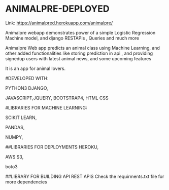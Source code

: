 # ANIMALPRE-DEPLOYED
Link: https://animalpred.herokuapp.com/animalpre/

Animalpre webapp demonstrates power of a simple Logistic Regression Machine model, and django RESTAPIs , Queries and much more

Animalpre Web app predicts an animal class using Machine Learning, and other added functionalities like storing prediction in api , and providing signedup users with latest animal news, and some upcoming features

It is an app for animal lovers.

#DEVELOPED WITH:

PYTHON3 DJANGO,

JAVASCRIPT,JQUERY, BOOTSTRAP4, HTML CSS

#LIBRARIES FOR MACHINE LEARNING:

SCIKIT LEARN,

PANDAS,

NUMPY,

##LIBRARIES FOR DEPLOYMENTS
HEROKU,

AWS S3,

boto3

##LIBRARY FOR BUILDING API
REST APIS
Check the requirments.txt file for more dependencies
